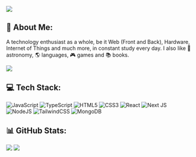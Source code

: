 
[![](https://visitcount.itsvg.in/api?id=gustavotenshi&icon=8&color=0)](https://visitcount.itsvg.in)
## 🤖 About Me:
A technology enthusiast as a whole, be it Web (Front and Back), Hardware, Internet of Things and much more, in constant study every day. I also like 🚀 astronomy, 🌎 languages, 🎮 games and 📚 books.
<br>

![](https://quotes-github-readme.vercel.app/api?type=horizontal&theme=dark)

## 💻 Tech Stack:
![JavaScript](https://img.shields.io/badge/javascript-%23323330.svg?style=for-the-badge&logo=javascript&logoColor=%23F7DF1E) ![TypeScript](https://img.shields.io/badge/typescript-%23007ACC.svg?style=for-the-badge&logo=typescript&logoColor=white) ![HTML5](https://img.shields.io/badge/html5-%23E34F26.svg?style=for-the-badge&logo=html5&logoColor=white) ![CSS3](https://img.shields.io/badge/css3-%231572B6.svg?style=for-the-badge&logo=css3&logoColor=white) ![React](https://img.shields.io/badge/react-%2320232a.svg?style=for-the-badge&logo=react&logoColor=%2361DAFB) ![Next JS](https://img.shields.io/badge/Next-black?style=for-the-badge&logo=next.js&logoColor=white) ![NodeJS](https://img.shields.io/badge/node.js-6DA55F?style=for-the-badge&logo=node.js&logoColor=white) ![TailwindCSS](https://img.shields.io/badge/tailwindcss-%2338B2AC.svg?style=for-the-badge&logo=tailwind-css&logoColor=white) ![MongoDB](https://img.shields.io/badge/MongoDB-%234ea94b.svg?style=for-the-badge&logo=mongodb&logoColor=white)

## 📊 GitHub Stats:
![](https://github-readme-stats.vercel.app/api?username=gustavotenshi&theme=vue-dark&hide_border=false&include_all_commits=true&count_private=true)
![](https://github-readme-stats.vercel.app/api/top-langs/?username=gustavotenshi&theme=vue-dark&hide_border=false&include_all_commits=true&count_private=true&layout=compact)

